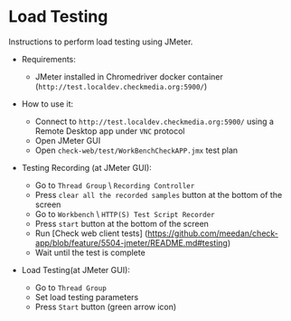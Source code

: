 # Load Testing

Instructions to perform load testing using JMeter.

- Requirements:
  - JMeter installed in Chromedriver docker container (`http://test.localdev.checkmedia.org:5900/`)

- How to use it:
  - Connect to `http://test.localdev.checkmedia.org:5900/` using a Remote Desktop app under `VNC` protocol
  - Open JMeter GUI
  - Open `check-web/test/WorkBenchCheckAPP.jmx` test plan

- Testing Recording (at JMeter GUI):
  - Go to `Thread Group` \ `Recording Controller`
  - Press `clear all the recorded samples` button at the bottom of the screen
  - Go to `Workbench` \ `HTTP(S) Test Script Recorder`
  - Press `start` button at the bottom of the screen
  - Run [Check web client tests] (https://github.com/meedan/check-app/blob/feature/5504-jmeter/README.md#testing)
  - Wait until the test is complete

- Load Testing(at JMeter GUI):
  - Go to `Thread Group`
  - Set load testing parameters
  - Press `Start` button (green arrow icon)
